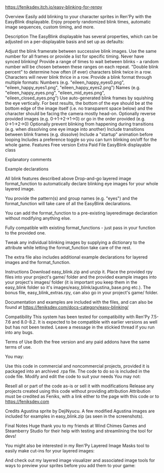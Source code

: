 https://feniksdev.itch.io/easy-blinking-for-renpy

Overview
Easily add blinking to your character sprites in Ren'Py with the EasyBlink displayable. Enjoy properly randomized blink times, automatic image sequences, custom timing, and more.

Description
The EasyBlink displayable has several properties, which can be adjusted on a per-displayable basis and set up as defaults:

Adjust the blink framerate between successive blink images.
Use the same number for all frames or provide a list for specific timing.
Never have synced blinking!
Provide a range of times to wait between blinks - a random number will be chosen between these ranges on each repeat.
"Double blink percent" to determine how often (if ever) characters blink twice in a row. Characters will never blink thrice in a row.
Provide a blink format through multiple formats:
Numbers (e.g. "eileen_happy_eyes0.png", "eileen_happy_eyes1.png", "eileen_happy_eyes2.png")
Names (e.g. "eileen_happy_eyes.png", "eileen_mid_eyes.png", "eileen_closed_eyes.png")
Use auto-generated blink frames by squishing the eye vertically.
For best results, the bottom of the eye should be at the bottom edge of the image itself (i.e. no transparent space below) and the character should be facing the camera mostly head-on.
Optionally reverse provided images (e.g. 0→1→2→1→0) or go in the order provided (e.g. 0→1→2→0)
Optionally prevent blinking from happening during transitions (e.g. when dissolving one eye image into another)
Include transitions between blink frames (e.g. dissolve)
Include a "startup" animation before looping
Includes a preference toggle so you can turn blinking on/off for the whole game.
Features
Free version
Extra Paid File
EasyBlink displayable class

Explanatory comments

Example declarations

All blink features described above
Drop-and-go layered image format_function to automatically declare blinking eye images for your whole layered image.

You provide the pattern(s) and group names (e.g. "eyes") and the format_function will take care of all the EasyBlink declarations.

You can add the format_function to a pre-existing layeredimage declaration without modifying anything else.

Fully compatible with existing format_functions - just pass in your function to the provided one.

Tweak any individual blinking images by supplying a dictionary to the attribute while letting the format_function take care of the rest.

The extra file also includes additional example declarations for layered images and the format_function.

Instructions
Download easy_blink.zip and unzip it. Place the provided rpy files into your project's game/ folder and the provided example images into your project's images/ folder (it is important you keep them in the easy_blink folder so it's images/easy_blink/agustina_base.png etc.). The bonus file, easy_blink_extras.rpy, can also go in your project's game/ folder.

Documentation and examples are included with the files, and can also be found at https://feniksdev.com/docs-category/easy-blinking/

Compatibility
This system has been tested for compatibility with Ren'Py 7.5-7.6 and 8.0-8.2. It is expected to be compatible with earlier versions as well but has not been tested. Leave a message in the stickied thread if you run into any bugs.

Terms of Use
Both the free version and any paid addons have the same terms of use.

You may:

Use this code in commercial and noncommercial projects, provided it is packaged into an archived .rpa file. The code to do so is included in the code file.
Modify and edit the code to suit your needs
You may not:

Resell all or part of the code as-is or sell it with modifications
Release any projects created using this code without providing attribution
Attribution must be credited as Feniks, with a link either to the page with this code or to https://feniksdev.com

Credits
Agustina sprite by DejiNyucu. A few modified Agustina images are included for examples in easy_blink.zip (as seen in the screenshots).

Final Notes
Huge thank you to my friends at Wind Chimes Games and Steamberry Studio for their help with testing and streamlining the tool for devs!

You might also be interested in my Ren'Py Layered Image Masks tool to easily make cut-ins for your layered images:



And check out my layered image visualizer and associated image tools for ways to preview your sprites before you add them to your game:

